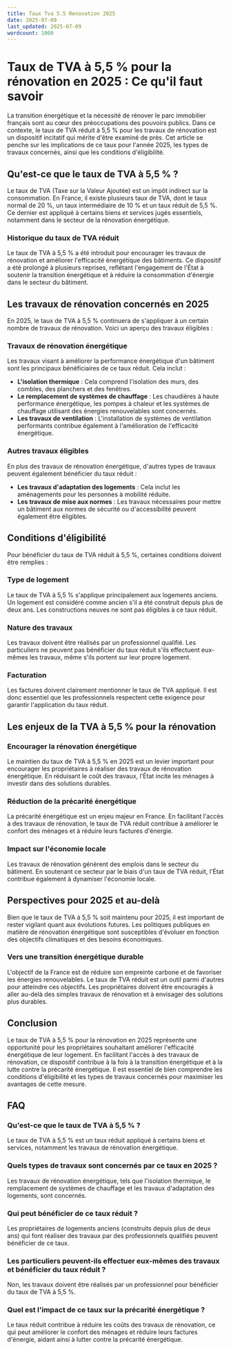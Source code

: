 ```yaml
---
title: Taux Tva 5.5 Renovation 2025
date: 2025-07-09
last_updated: 2025-07-09
wordcount: 1000
---
```


# Taux de TVA à 5,5 % pour la rénovation en 2025 : Ce qu'il faut savoir

La transition énergétique et la nécessité de rénover le parc immobilier français sont au cœur des préoccupations des pouvoirs publics. Dans ce contexte, le taux de TVA réduit à 5,5 % pour les travaux de rénovation est un dispositif incitatif qui mérite d'être examiné de près. Cet article se penche sur les implications de ce taux pour l'année 2025, les types de travaux concernés, ainsi que les conditions d'éligibilité.

## Qu'est-ce que le taux de TVA à 5,5 % ?

Le taux de TVA (Taxe sur la Valeur Ajoutée) est un impôt indirect sur la consommation. En France, il existe plusieurs taux de TVA, dont le taux normal de 20 %, un taux intermédiaire de 10 % et un taux réduit de 5,5 %. Ce dernier est appliqué à certains biens et services jugés essentiels, notamment dans le secteur de la rénovation énergétique.

### Historique du taux de TVA réduit

Le taux de TVA à 5,5 % a été introduit pour encourager les travaux de rénovation et améliorer l'efficacité énergétique des bâtiments. Ce dispositif a été prolongé à plusieurs reprises, reflétant l'engagement de l'État à soutenir la transition énergétique et à réduire la consommation d'énergie dans le secteur du bâtiment.

## Les travaux de rénovation concernés en 2025

En 2025, le taux de TVA à 5,5 % continuera de s'appliquer à un certain nombre de travaux de rénovation. Voici un aperçu des travaux éligibles :

### Travaux de rénovation énergétique

Les travaux visant à améliorer la performance énergétique d'un bâtiment sont les principaux bénéficiaires de ce taux réduit. Cela inclut :

- **L'isolation thermique** : Cela comprend l'isolation des murs, des combles, des planchers et des fenêtres.
- **Le remplacement de systèmes de chauffage** : Les chaudières à haute performance énergétique, les pompes à chaleur et les systèmes de chauffage utilisant des énergies renouvelables sont concernés.
- **Les travaux de ventilation** : L'installation de systèmes de ventilation performants contribue également à l'amélioration de l'efficacité énergétique.

### Autres travaux éligibles

En plus des travaux de rénovation énergétique, d'autres types de travaux peuvent également bénéficier du taux réduit :

- **Les travaux d'adaptation des logements** : Cela inclut les aménagements pour les personnes à mobilité réduite.
- **Les travaux de mise aux normes** : Les travaux nécessaires pour mettre un bâtiment aux normes de sécurité ou d'accessibilité peuvent également être éligibles.

## Conditions d'éligibilité

Pour bénéficier du taux de TVA réduit à 5,5 %, certaines conditions doivent être remplies :

### Type de logement

Le taux de TVA à 5,5 % s'applique principalement aux logements anciens. Un logement est considéré comme ancien s'il a été construit depuis plus de deux ans. Les constructions neuves ne sont pas éligibles à ce taux réduit.

### Nature des travaux

Les travaux doivent être réalisés par un professionnel qualifié. Les particuliers ne peuvent pas bénéficier du taux réduit s'ils effectuent eux-mêmes les travaux, même s'ils portent sur leur propre logement.

### Facturation

Les factures doivent clairement mentionner le taux de TVA appliqué. Il est donc essentiel que les professionnels respectent cette exigence pour garantir l'application du taux réduit.

## Les enjeux de la TVA à 5,5 % pour la rénovation

### Encourager la rénovation énergétique

Le maintien du taux de TVA à 5,5 % en 2025 est un levier important pour encourager les propriétaires à réaliser des travaux de rénovation énergétique. En réduisant le coût des travaux, l'État incite les ménages à investir dans des solutions durables.

### Réduction de la précarité énergétique

La précarité énergétique est un enjeu majeur en France. En facilitant l'accès à des travaux de rénovation, le taux de TVA réduit contribue à améliorer le confort des ménages et à réduire leurs factures d'énergie.

### Impact sur l'économie locale

Les travaux de rénovation génèrent des emplois dans le secteur du bâtiment. En soutenant ce secteur par le biais d'un taux de TVA réduit, l'État contribue également à dynamiser l'économie locale.

## Perspectives pour 2025 et au-delà

Bien que le taux de TVA à 5,5 % soit maintenu pour 2025, il est important de rester vigilant quant aux évolutions futures. Les politiques publiques en matière de rénovation énergétique sont susceptibles d'évoluer en fonction des objectifs climatiques et des besoins économiques.

### Vers une transition énergétique durable

L'objectif de la France est de réduire son empreinte carbone et de favoriser les énergies renouvelables. Le taux de TVA réduit est un outil parmi d'autres pour atteindre ces objectifs. Les propriétaires doivent être encouragés à aller au-delà des simples travaux de rénovation et à envisager des solutions plus durables.

## Conclusion

Le taux de TVA à 5,5 % pour la rénovation en 2025 représente une opportunité pour les propriétaires souhaitant améliorer l'efficacité énergétique de leur logement. En facilitant l'accès à des travaux de rénovation, ce dispositif contribue à la fois à la transition énergétique et à la lutte contre la précarité énergétique. Il est essentiel de bien comprendre les conditions d'éligibilité et les types de travaux concernés pour maximiser les avantages de cette mesure.

## FAQ

### Qu'est-ce que le taux de TVA à 5,5 % ?

Le taux de TVA à 5,5 % est un taux réduit appliqué à certains biens et services, notamment les travaux de rénovation énergétique.

### Quels types de travaux sont concernés par ce taux en 2025 ?

Les travaux de rénovation énergétique, tels que l'isolation thermique, le remplacement de systèmes de chauffage et les travaux d'adaptation des logements, sont concernés.

### Qui peut bénéficier de ce taux réduit ?

Les propriétaires de logements anciens (construits depuis plus de deux ans) qui font réaliser des travaux par des professionnels qualifiés peuvent bénéficier de ce taux.

### Les particuliers peuvent-ils effectuer eux-mêmes des travaux et bénéficier du taux réduit ?

Non, les travaux doivent être réalisés par un professionnel pour bénéficier du taux de TVA à 5,5 %.

### Quel est l'impact de ce taux sur la précarité énergétique ?

Le taux réduit contribue à réduire les coûts des travaux de rénovation, ce qui peut améliorer le confort des ménages et réduire leurs factures d'énergie, aidant ainsi à lutter contre la précarité énergétique.